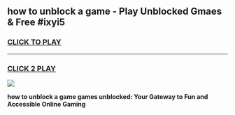 
## how to unblock a game - Play Unblocked Gmaes & Free #ixyi5
<h3>
<a href="https://news.freeplayer.one?title=how_to_unblock_a_game&ref=03M">CLICK TO PLAY</a></h3>
<hr>

<h3>
<a href="https://news.freeplayer.one?title=how_to_unblock_a_game&ref=03M">CLICK 2 PLAY</a>
  
</h3>

<a href="https://news.freeplayer.one?title=how_to_unblock_a_game&ref=03M"><img src="https://clearcache.store/games.png"></a>


**how to unblock a game games unblocked: Your Gateway to Fun and Accessible Online Gaming**
